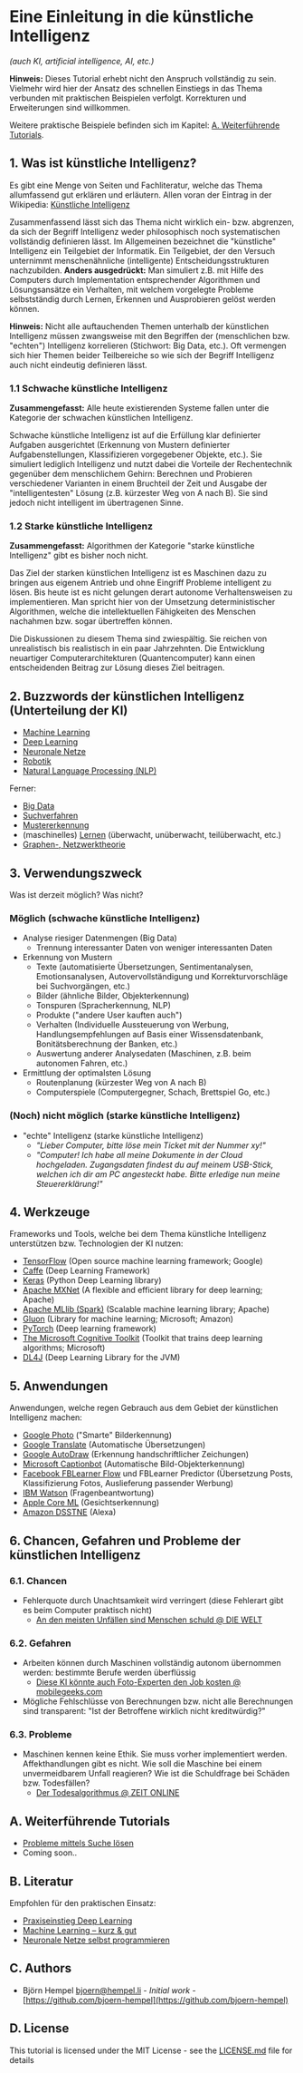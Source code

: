 # Eine Einleitung in die künstliche Intelligenz

*(auch KI, artificial intelligence, AI, etc.)*

**Hinweis:** Dieses Tutorial erhebt nicht den Anspruch vollständig zu sein. Vielmehr wird hier der Ansatz des schnellen Einstiegs in das Thema verbunden mit praktischen Beispielen verfolgt. Korrekturen und Erweiterungen sind willkommen.

Weitere praktische Beispiele befinden sich im Kapitel: [A. Weiterführende Tutorials](#user-content-a-weiterführende-tutorials).

<!-- 
## 0. Inhalte
-->

<!-- 
* [1. Was ist künstliche Intelligenz?](#user-content-1-was-ist-künstliche-intelligenz)
* [2. Unterteilung künstliche Intelligenz](#user-content-2-unterteilung-künstliche-intelligenz)
* [3. Verwendungszweck](#user-content-verwendungszweck)
* [4. Werkzeuge](#user-content-werkzeuge)
* [5. Anwendungen](#user-content-anwendungen)
--> 

## 1. Was ist künstliche Intelligenz?

Es gibt eine Menge von Seiten und Fachliteratur, welche das Thema allumfassend gut erklären und erläutern. Allen voran der Eintrag in der Wikipedia: [Künstliche Intelligenz](https://de.wikipedia.org/wiki/K%C3%BCnstliche_Intelligenz)

Zusammenfassend lässt sich das Thema nicht wirklich ein- bzw. abgrenzen, da sich der Begriff Intelligenz weder philosophisch noch systematischen vollständig definieren lässt. Im Allgemeinen bezeichnet die "künstliche" Intelligenz ein Teilgebiet der Informatik. Ein Teilgebiet, der den Versuch unternimmt menschenähnliche (intelligente) Entscheidungsstrukturen nachzubilden. **Anders ausgedrückt:** Man simuliert z.B. mit Hilfe des Computers durch Implementation entsprechender Algorithmen und Lösungsansätze ein Verhalten, mit welchem vorgelegte Probleme selbstständig durch Lernen, Erkennen und Ausprobieren gelöst werden können.

**Hinweis:** Nicht alle auftauchenden Themen unterhalb der künstlichen Intelligenz müssen zwangsweise mit den Begriffen der (menschlichen bzw. "echten") Intelligenz korrelieren (Stichwort: Big Data, etc.). Oft vermengen sich hier Themen beider Teilbereiche so wie sich der Begriff Intelligenz auch nicht eindeutig definieren lässt.

### 1.1 Schwache künstliche Intelligenz

**Zusammengefasst:** Alle heute existierenden Systeme fallen unter die Kategorie der schwachen künstlichen Intelligenz.

Schwache künstliche Intelligenz ist auf die Erfüllung klar definierter Aufgaben ausgerichtet (Erkennung von Mustern definierter Aufgabenstellungen, Klassifizieren vorgegebener Objekte, etc.). Sie simuliert lediglich Intelligenz und nutzt dabei die Vorteile der Rechentechnik gegenüber dem menschlichem Gehirn: Berechnen und Probieren verschiedener Varianten in einem Bruchteil der Zeit und Ausgabe der "intelligentesten" Lösung (z.B. kürzester Weg von A nach B). Sie sind jedoch nicht intelligent im übertragenen Sinne.

### 1.2 Starke künstliche Intelligenz

**Zusammengefasst:** Algorithmen der Kategorie "starke künstliche Intelligenz" gibt es bisher noch nicht.

Das Ziel der starken künstlichen Intelligenz ist es Maschinen dazu zu bringen aus eigenem Antrieb und ohne Eingriff Probleme intelligent zu lösen. Bis heute ist es nicht gelungen derart autonome Verhaltensweisen zu implementieren. Man spricht hier von der Umsetzung deterministischer Algorithmen, welche die intellektuellen Fähigkeiten des Menschen nachahmen bzw. sogar übertreffen können.

Die Diskussionen zu diesem Thema sind zwiespältig. Sie reichen von unrealistisch bis realistisch in ein paar Jahrzehnten. Die Entwicklung neuartiger Computerarchitekturen (Quantencomputer) kann einen entscheidenden Beitrag zur Lösung dieses Ziel beitragen.

## 2. Buzzwords der künstlichen Intelligenz (Unterteilung der KI)

* [Machine Learning](https://de.wikipedia.org/wiki/Maschinelles_Lernen)
* [Deep Learning](https://de.wikipedia.org/wiki/Deep_Learning)
* [Neuronale Netze](https://de.wikipedia.org/wiki/Neuronales_Netz)
* [Robotik](https://de.wikipedia.org/wiki/Robotik)
* [Natural Language Processing (NLP)](https://en.wikipedia.org/wiki/Natural-language_processing)

Ferner:

* [Big Data](https://de.wikipedia.org/wiki/Big_Data)
* [Suchverfahren](https://de.wikipedia.org/wiki/Suchverfahren)
* [Mustererkennung](https://de.wikipedia.org/wiki/Mustererkennung)
* (maschinelles) [Lernen](https://de.wikipedia.org/wiki/Computational_Neuroscience) (überwacht, unüberwacht, teilüberwacht, etc.)
* [Graphen-, Netzwerktheorie](https://de.wikipedia.org/wiki/Graphentheorie)

## 3. Verwendungszweck

Was ist derzeit möglich? Was nicht?

### Möglich (schwache künstliche Intelligenz)

* Analyse riesiger Datenmengen (Big Data)
  * Trennung interessanter Daten von weniger interessanten Daten
* Erkennung von Mustern
  * Texte (automatisierte Übersetzungen, Sentimentanalysen, Emotionsanalysen, Autovervollständigung und Korrekturvorschläge bei Suchvorgängen, etc.)
  * Bilder (ähnliche Bilder, Objekterkennung)
  * Tonspuren (Spracherkennung, NLP)
  * Produkte ("andere User kauften auch")
  * Verhalten (Individuelle Aussteuerung von Werbung, Handlungsempfehlungen auf Basis einer Wissensdatenbank, Bonitätsberechnung der Banken, etc.)
  * Auswertung anderer Analysedaten (Maschinen, z.B. beim autonomen Fahren, etc.)
* Ermittlung der optimalsten Lösung
  * Routenplanung (kürzester Weg von A nach B)
  * Computerspiele (Computergegner, Schach, Brettspiel Go, etc.)
  
### (Noch) nicht möglich (starke künstliche Intelligenz)

* "echte" Intelligenz (starke künstliche Intelligenz)
  * *"Lieber Computer, bitte löse mein Ticket mit der Nummer xy!"*
  * *"Computer! Ich habe all meine Dokumente in der Cloud hochgeladen. Zugangsdaten findest du auf meinem USB-Stick, welchen ich dir am PC angesteckt habe. Bitte erledige nun meine Steuererklärung!"*

## 4. Werkzeuge

Frameworks und Tools, welche bei dem Thema künstliche Intelligenz unterstützen bzw. Technologien der KI nutzen:

* [TensorFlow](https://www.tensorflow.org/) (Open source machine learning framework; Google)
* [Caffe](http://caffe.berkeleyvision.org) (Deep Learning Framework)
* [Keras](https://keras.io) (Python Deep Learning library)
* [Apache MXNet](https://mxnet.incubator.apache.org) (A flexible and efficient library for deep learning; Apache)
* [Apache MLlib (Spark)](https://spark.apache.org/mllib) (Scalable machine learning library; Apache)
* [Gluon](https://aws.amazon.com/de/blogs/aws/introducing-gluon-a-new-library-for-machine-learning-from-aws-and-microsoft) (Library for machine learning; Microsoft; Amazon)
* [PyTorch](https://pytorch.org) (Deep learning framework)
* [The Microsoft Cognitive Toolkit](https://www.microsoft.com/en-us/cognitive-toolkit) (Toolkit that trains deep learning algorithms; Microsoft)
* [DL4J](https://deeplearning4j.org) (Deep Learning Library for the JVM)

## 5. Anwendungen

Anwendungen, welche regen Gebrauch aus dem Gebiet der künstlichen Intelligenz machen:

* [Google Photo](https://photos.google.com) ("Smarte" Bilderkennung)
* [Google Translate](https://translate.google.com) (Automatische Übersetzungen)
* [Google AutoDraw](https://www.autodraw.com) (Erkennung handschriftlicher Zeichungen)
* [Microsoft Captionbot](https://www.captionbot.ai) (Automatische Bild-Objekterkennung)
* [Facebook FBLearner Flow](https://code.facebook.com/posts/1072626246134461/introducing-fblearner-flow-facebook-s-ai-backbone/) und FBLearner Predictor (Übersetzung Posts, Klassifizierung Fotos, Auslieferung passender Werbung)
* [IBM Watson](https://de.wikipedia.org/wiki/Watson_(K%C3%BCnstliche_Intelligenz)) (Fragenbeantwortung)
* [Apple Core ML](https://developer.apple.com/documentation/coreml) (Gesichtserkennung)
* [Amazon DSSTNE](https://github.com/amzn/amazon-dsstne) (Alexa)

## 6. Chancen, Gefahren und Probleme der künstlichen Intelligenz

### 6.1. Chancen

* Fehlerquote durch Unachtsamkeit wird verringert (diese Fehlerart gibt es beim Computer praktisch nicht)
  * [An den meisten Unfällen sind Menschen schuld @ DIE WELT](https://www.welt.de/sonderthemen/noahberlin/article165739463/An-den-meisten-Unfaellen-sind-Menschen-schuld.html)

### 6.2. Gefahren

* Arbeiten können durch Maschinen vollständig autonom übernommen werden: bestimmte Berufe werden überflüssig
  * [Diese KI könnte auch Foto-Experten den Job kosten @ mobilegeeks.com](https://www.mobilegeeks.de/news/google-creatism-diese-ki-koennte-auch-foto-experten-den-job-kosten)
* Mögliche Fehlschlüsse von Berechnungen bzw. nicht alle Berechnungen sind transparent: "Ist der Betroffene wirklich nicht kreditwürdig?"

### 6.3. Probleme

* Maschinen kennen keine Ethik. Sie muss vorher implementiert werden. Affekthandlungen gibt es nicht. Wie soll die Maschine bei einem unvermeidbarem Unfall reagieren? Wie ist die Schuldfrage bei Schäden bzw. Todesfällen?
  * [Der Todesalgorithmus @ ZEIT ONLINE](https://www.zeit.de/kultur/2017-09/kuenstliche-intelligenz-algorithmus-spam-autonomes-fahren)
  
## A. Weiterführende Tutorials

* [Probleme mittels Suche lösen](https://github.com/friends-of-ai/solve-problems-by-searching)
* Coming soon..

## B. Literatur

Empfohlen für den praktischen Einsatz:

* [Praxiseinstieg Deep Learning](https://www.oreilly.de/buecher/12840/9783960090540-praxiseinstieg-deep-learning.html)
* [Machine Learning – kurz & gut](https://www.oreilly.de/buecher/12870/9783960090526-machine-learning-%E2%80%93-kurz-%26-gut.html)
* [Neuronale Netze selbst programmieren](https://www.oreilly.de/buecher/12892/9783960090434-neuronale-netze-selbst-programmieren.html)

## C. Authors

* Björn Hempel <bjoern@hempel.li> - _Initial work_ - [https://github.com/bjoern-hempel](https://github.com/bjoern-hempel)

## D. License

This tutorial is licensed under the MIT License - see the [LICENSE.md](/LICENSE.md) file for details
